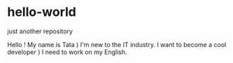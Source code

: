 # hello-world
just another repository

Hello ! My name is Tata )
I'm new to the IT industry. I want to become a cool developer ) I need to work on my English.

